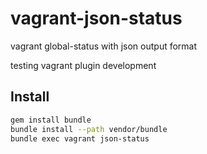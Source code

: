 # vagrant-json-status
vagrant global-status with json output format

testing vagrant plugin development

## Install

```sh
gem install bundle
bundle install --path vendor/bundle
bundle exec vagrant json-status
```

